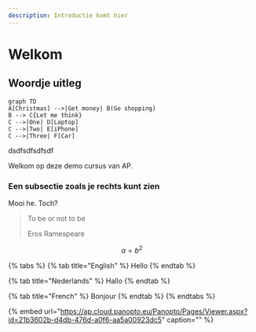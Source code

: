```yaml
---
description: Introductie komt hier
---
```


# Welkom

## Woordje uitleg

```text
graph TD
A[Christmas] -->|Get money| B(Go shopping)
B --> C{Let me think}
C -->|One| D[Laptop]
C -->|Two| E[iPhone]
C -->|Three| F[Car]
```

dsdfsdfsdfsdf



Welkom op deze demo cursus van AP.

### Een subsectie zoals je rechts kunt zien

Mooi he. Toch?

> To be or not to be
>
> Eros Ramespeare

$$
a = b^2
$$

{% tabs %}
{% tab title="English" %}
Hello
{% endtab %}

{% tab title="Nederlands" %}
Hallo
{% endtab %}

{% tab title="French" %}
Bonjour
{% endtab %}
{% endtabs %}

{% embed url="https://ap.cloud.panopto.eu/Panopto/Pages/Viewer.aspx?id=21b3602b-d4db-476d-a0f6-aa5a00923dc5" caption="" %}

